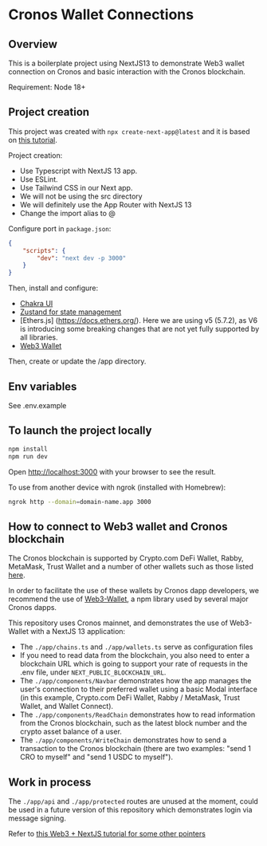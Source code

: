 # Cronos Wallet Connections

## Overview

This is a boilerplate project using NextJS13 to demonstrate Web3 wallet connection on Cronos and basic interaction with the Cronos blockchain.

Requirement: Node 18+

## Project creation

This project was created with `npx create-next-app@latest` and it is based on [this tutorial](https://abhik.hashnode.dev/series/nextxweb3).

Project creation:

-   Use Typescript with NextJS 13 app.
-   Use ESLint.
-   Use Tailwind CSS in our Next app.
-   We will not be using the src directory
-   We will definitely use the App Router with NextJS 13
-   Change the import alias to @

Configure port in `package.json`:

```json
{
    "scripts": {
        "dev": "next dev -p 3000"
    }
}
```

Then, install and configure:

-   [Chakra UI](https://chakra-ui.com/getting-started/nextjs-guide)
-   [Zustand for state management](https://github.com/pmndrs/zustand)
-   [Ethers.js] (https://docs.ethers.org/). Here we are using v5 (5.7.2), as V6 is introducing some breaking changes that are not yet fully supported by all libraries.
-   [Web3 Wallet](https://web3-wallet.github.io/web3-wallet/docs/getting-started)

Then, create or update the /app directory.

## Env variables

See .env.example

## To launch the project locally

```bash
npm install
npm run dev
```

Open [http://localhost:3000](http://localhost:3000) with your browser to see the result.

To use from another device with ngrok (installed with Homebrew):

```bash
ngrok http --domain=domain-name.app 3000
```

## How to connect to Web3 wallet and Cronos blockchain

The Cronos blockchain is supported by Crypto.com DeFi Wallet, Rabby, MetaMask, Trust Wallet and a number of other wallets such as those listed [here](https://web3-wallet.github.io/web3-wallet/wallets/metamask).

In order to facilitate the use of these wallets by Cronos dapp developers, we recommend the use of [Web3-Wallet](https://web3-wallet.github.io/web3-wallet/docs/getting-started), a npm library used by several major Cronos dapps.

This repository uses Cronos mainnet, and demonstrates the use of Web3-Wallet with a NextJS 13 application:

-   The `./app/chains.ts` and `./app/wallets.ts` serve as configuration files
-   If you need to read data from the blockchain, you also need to enter a blockchain URL which is going to support your rate of requests in the .env file, under `NEXT_PUBLIC_BLOCKCHAIN_URL`.
-   The `./app/components/Navbar` demonstrates how the app manages the user's connection to their preferred wallet using a basic Modal interface (in this example, Crypto.com DeFi Wallet, Rabby / MetaMask, Trust Wallet, and Wallet Connect).
-   The `./app/components/ReadChain` demonstrates how to read information from the Cronos blockchain, such as the latest block number and the crypto asset balance of a user.
-   The `./app/components/WriteChain` demonstrates how to send a transaction to the Cronos blockchain (there are two examples: "send 1 CRO to myself" and "send 1 USDC to myself").

## Work in process

The `./app/api` and `./app/protected` routes are unused at the moment, could be used in a future version of this repository which demonstrates login via message signing.

Refer to [this Web3 + NextJS tutorial for some other pointers](https://abhik.hashnode.dev/series/nextxweb3)
